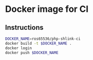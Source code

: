 # Docker image for CI

## Instructions

```bash
DOCKER_NAME=ros65536/php-shlink-ci
docker build -t $DOCKER_NAME .
docker login
docker push $DOCKER_NAME
```